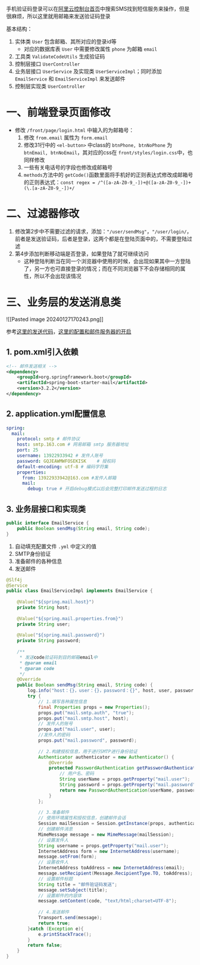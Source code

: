 手机验证码登录可以在[阿里云控制台首页](https://home.console.aliyun.com/home/dashboard/ProductAndService)中搜索SMS找到短信服务来操作，但是很麻烦，所以这里就用邮箱来发送验证码登录

基本结构：

1. 实体类 `User` 包含邮箱、其所对应的登录id等
	* 对应的数据库表 `User` 中需要修改属性 `phone` 为邮箱 `email`
2. 工具类 `ValidateCodeUtils` 生成验证码
3. 控制层接口 `UserController`
4. 业务层接口 `UserService` 及实现类 `UserServiceImpl`；同时添加 `EmailService` 和 `EmailServiceImpl` 来发送邮件
5. 控制层实现类 `UserController`

# 一、前端登录页面修改

* 修改 `/front/page/login.html` 中输入的为邮箱号：
	1. 修改 `from.email` 属性为 `form.email`
	2. 修改31行中的 `<el-button>` 中class的 `btnPhone, btnNoPhone` 为 `btnEmail, btnNoEmail`，其对应的css在 `front/styles/login.css`中，也同样修改
	3. 一些有关电话号的字段也修改成邮箱号
	4. `methods`方法中的 `getCode()`函数里面将手机好的正则表达式修改成邮箱号的正则表达式：`const regex = /^([a-zA-Z0-9_-])+@([a-zA-Z0-9_-])+(\.[a-zA-Z0-9_-])+/`

# 二、过滤器修改

1. 修改第2步中不需要过滤的请求，添加：`"/user/sendMsg"`，`"/user/login/`，前者是发送验证码，后者是登录，这两个都是在登陆页面中的，不需要登陆过滤
2. 第4步添加判断移动端是否登录，如果登陆了就可继续访问
	* 这种登陆判断当在同一个浏览器中使用的时候，会出现如果其中一方登陆了，另一方也可直接登录的情况；而在不同浏览器下不会存储相同的属性，所以不会出现该情况

# 三、业务层的发送消息类

![[Pasted image 20240127170243.png]]

参考[这里的发送代码](https://blog.csdn.net/GB__LaoWang/article/details/120289596)，[这里的配置和邮件服务器的开启](https://cloud.tencent.com/developer/article/1598632)

## 1. pom.xml引入依赖

```xml
<!-- 邮件发送相关 -->  
<dependency>  
    <groupId>org.springframework.boot</groupId>  
    <artifactId>spring-boot-starter-mail</artifactId>  
    <version>3.2.2</version>  
</dependency>
```

## 2. application.yml配置信息

```yml
spring:
  mail:  
    protocol: smtp # 邮件协议  
    host: smtp.163.com # 网易邮箱 smtp 服务器地址  
    port: 25  
    username: 13922933942 # 发件人账号  
    password: GQJEAWMWFOSEKISK    # 授权码  
    default-encoding: utf-8 # 编码字符集  
    properties:  
      from: 13922933942@163.com #发件人邮箱  
      mail:  
        debug: true # 开启debug模式以后会完整打印邮件发送过程的日志
```

## 3. 业务层接口和实现类

```java
public interface EmailService {  
    public Boolean sendMsg(String email, String code);  
}
```

1. 自动填充配置文件 `.yml` 中定义的值
2. SMTP身份验证
3. 准备邮件的各种信息
4. 发送邮件

```java
@Slf4j  
@Service  
public class EmailServiceImpl implements EmailService {  
  
    @Value("${spring.mail.host}")  
    private String host;  
  
    @Value("${spring.mail.properties.from}")  
    private String user;  
  
    @Value("${spring.mail.password}")  
    private String password;  
  
    /**  
     * 发送code验证码到目的邮箱email中  
     * @param email  
     * @param code  
     */  
    @Override  
    public Boolean sendMsg(String email, String code) {  
        log.info("host：{}，user：{}，password：{}", host, user, password);  
        try {  
            // 1.填写各种属性信息  
            final Properties props = new Properties();  
            props.put("mail.smtp.auth", "true");  
            props.put("mail.smtp.host", host);  
            // 发件人的账号  
            props.put("mail.user", user);  
            //发件人的密码  
            props.put("mail.password", password);  
  
            // 2.构建授权信息，用于进行SMTP进行身份验证  
            Authenticator authenticator = new Authenticator() {  
                @Override  
                protected PasswordAuthentication getPasswordAuthentication() {  
                    // 用户名、密码  
                    String userName = props.getProperty("mail.user");  
                    String password = props.getProperty("mail.password");  
                    return new PasswordAuthentication(userName, password);  
                }  
            };  
  
            // 3.准备邮件  
            // 使用环境属性和授权信息，创建邮件会话  
            Session mailSession = Session.getInstance(props, authenticator);  
            // 创建邮件消息  
            MimeMessage message = new MimeMessage(mailSession);  
            // 设置发件人  
            String username = props.getProperty("mail.user");  
            InternetAddress form = new InternetAddress(username);  
            message.setFrom(form);  
            // 设置收件人  
            InternetAddress toAddress = new InternetAddress(email);  
            message.setRecipient(Message.RecipientType.TO, toAddress);  
            // 设置邮件标题  
            String title = "邮件验证码发送";  
            message.setSubject(title);  
            // 设置邮件的内容体  
            message.setContent(code, "text/html;charset=UTF-8");  
              
            // 4.发送邮件  
            Transport.send(message);  
            return true;  
        }catch (Exception e){  
            e.printStackTrace();  
        }  
        return false;  
    }  
}
```